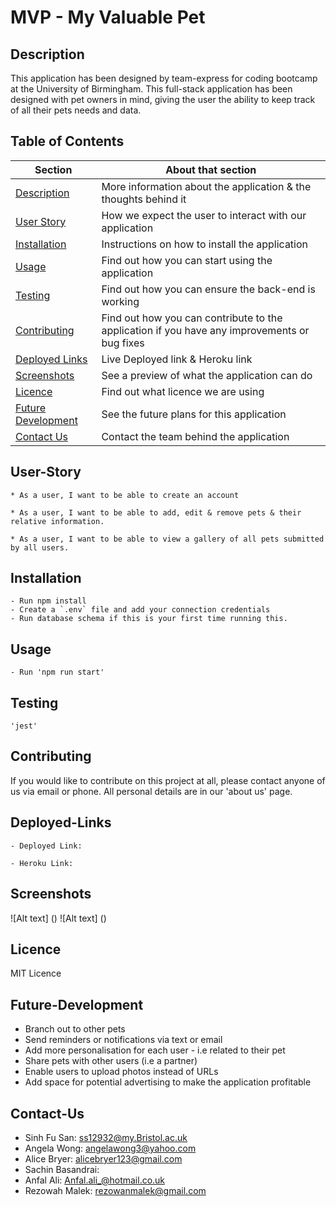 # MVP - My Valuable Pet

## Description

This application has been designed by team-express for coding bootcamp at the University of Birmingham. This full-stack application has been designed with pet owners in mind, giving the user the ability to keep track of all their pets needs and data.


## Table of Contents


| Section| About that section |
|----------- | ----------- |
|[Description](#description)| More information about the application & the thoughts behind it |
|[User Story](#user-story)| How we expect the user to interact with our application|
|[Installation](#installation)| Instructions on how to install the application  |
[Usage](#usage)| Find out how you can start using the application |
[Testing](#testing) | Find out how you can ensure the back-end is working |
[Contributing](#contributing)| Find out how you can contribute to the application if you have any improvements or bug fixes|
[Deployed Links](#deployed-links )| Live Deployed link & Heroku link |
[Screenshots](#screenshots)| See a preview of what the application can do |
[Licence](#licence)| Find out what licence we are using |
[Future Development](#future-development)| See the future plans for this application |
[Contact Us](#contact-us)| Contact the team behind the application |

## User-Story
```
* As a user, I want to be able to create an account

* As a user, I want to be able to add, edit & remove pets & their relative information.

* As a user, I want to be able to view a gallery of all pets submitted by all users.

```

## Installation
```
- Run npm install
- Create a `.env` file and add your connection credentials
- Run database schema if this is your first time running this.
```

## Usage
```
- Run 'npm run start'

```

## Testing

```
'jest'
```

## Contributing
If you would like to contribute on this project at all, please contact anyone of us via email or phone. All personal details are in our 'about us' page. 


## Deployed-Links
```
- Deployed Link: 

- Heroku Link: 
```

## Screenshots
![Alt text] ()
![Alt text] ()

## Licence
MIT Licence

## Future-Development

- Branch out to other pets 
- Send reminders or notifications via text or email 
- Add more personalisation for each user - i.e related to their pet 
- Share pets with other users (i.e a partner)  
- Enable users to upload photos instead of URLs
- Add space for potential advertising to make the application profitable


## Contact-Us

- Sinh Fu San: ss12932@my.Bristol.ac.uk 
- Angela Wong: angelawong3@yahoo.com 
- Alice Bryer: alicebryer123@gmail.com
- Sachin Basandrai:
- Anfal Ali: Anfal.ali_@hotmail.co.uk 
- Rezowah Malek: rezowanmalek@gmail.com 






